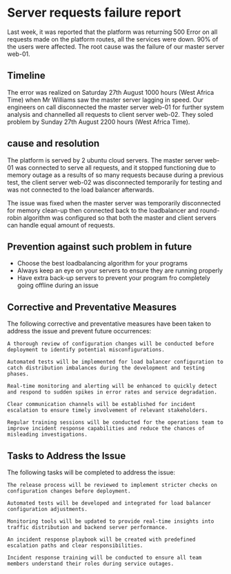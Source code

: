 # Server requests failure report
Last week, it was reported that the platform was returning 500 Error on all requests made on the platform routes, all the services were down.  90% of the users were affected. The root cause was the failure of our master server web-01.

## Timeline
The error was realized on Saturday 27th August 1000 hours (West Africa Time) when Mr Williams saw the master server lagging in speed. Our engineers on call disconnected the master server web-01 for further system analysis and channelled all requests to client server web-02. They soled problem by Sunday 27th August 2200 hours (West Africa Time).

## cause and resolution
The platform is served by 2 ubuntu cloud servers. The master server web-01 was connected to serve all requests, and it stopped functioning due to memory outage as a results of so many requests because during a previous test, the client server web-02 was disconnected temporarily for testing and was not connected to the load balancer afterwards. 


The issue was fixed when the master server was temporarily disconnected for memory clean-up then connected back to the loadbalancer and round-robin algorithm was configured so that both the master and client servers can handle equal amount of requests.

## Prevention against such problem in future
- Choose the best loadbalancing algorithm for your programs
- Always keep an eye on your servers to ensure they are running properly
- Have extra back-up servers to prevent your program fro completely going offline during an issue

## Corrective and Preventative Measures

The following corrective and preventative measures have been taken to address the issue and prevent future occurrences:

    A thorough review of configuration changes will be conducted before deployment to identify potential misconfigurations.

    Automated tests will be implemented for load balancer configuration to catch distribution imbalances during the development and testing phases.

    Real-time monitoring and alerting will be enhanced to quickly detect and respond to sudden spikes in error rates and service degradation.

    Clear communication channels will be established for incident escalation to ensure timely involvement of relevant stakeholders.

    Regular training sessions will be conducted for the operations team to improve incident response capabilities and reduce the chances of misleading investigations.

## Tasks to Address the Issue

The following tasks will be completed to address the issue:

    The release process will be reviewed to implement stricter checks on configuration changes before deployment.

    Automated tests will be developed and integrated for load balancer configuration adjustments.

    Monitoring tools will be updated to provide real-time insights into traffic distribution and backend server performance.

    An incident response playbook will be created with predefined escalation paths and clear responsibilities.

    Incident response training will be conducted to ensure all team members understand their roles during service outages.


